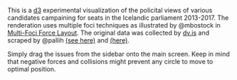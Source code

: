 This is a [d3](http://www.d3js.org) experimental visualization of the policital views of various candidates campaining for seats in the Icelandic parliament 2013-2017.  The renderation uses multiple foci techniques as illustrated by @mbostock in [Multi-Foci Force Layout](http://bl.ocks.org/mbostock/1021841).  The original data was collected by [dv.is](http://www.dv.is/kosningar2013/) and scraped by @pallih [(see here)](http://x13.gogn.in) and [(here)](https://github.com/pallih/dv-kosningar).

Simply drag the issues from the sidebar onto the main screen.  Keep in mind that negative forces and collisions might prevent any circle to move to optimal position.
